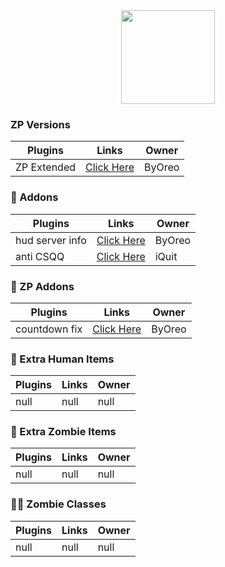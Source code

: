 
<div align="center">
  <img height="150" src="https://i.imgur.com/NEe3fr9.png"  />
</div>

###

### ZP Versions
Plugins  | Links | Owner
------------- | ------------- | ------------- |
ZP Extended | [Click Here](https://github.com/byoreo/zp43ext) | ByOreo

### 🧩 Addons
Plugins  | Links | Owner
------------- | ------------- | ------------- |
hud server info | [Click Here](https://github.com/byoreo/hud-server-info) | ByOreo
anti CSQQ| [Click Here](https://github.com/iQuitt/anti-csqq) | iQuit

### 🧩 ZP Addons
Plugins  | Links | Owner
------------- | ------------- | ------------- |
countdown fix  | [Click Here](https://github.com/byoreo/zp-countdown-fix) | ByOreo

### 🔨 Extra Human Items
Plugins | Links | Owner
------------- | ------------- | ------------- |
null | null | null |

### 🔨 Extra Zombie Items
Plugins | Links | Owner
------------- | ------------- | ------------- |
null | null | null |

### 🧟‍♂️ Zombie Classes
Plugins | Links | Owner
------------- | ------------- | ------------- |
null | null | null |
